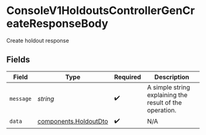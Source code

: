 # ConsoleV1HoldoutsControllerGenCreateResponseBody

Create holdout response


## Fields

| Field                                                          | Type                                                           | Required                                                       | Description                                                    |
| -------------------------------------------------------------- | -------------------------------------------------------------- | -------------------------------------------------------------- | -------------------------------------------------------------- |
| `message`                                                      | *string*                                                       | :heavy_check_mark:                                             | A simple string explaining the result of the operation.        |
| `data`                                                         | [components.HoldoutDto](../../models/components/holdoutdto.md) | :heavy_check_mark:                                             | N/A                                                            |